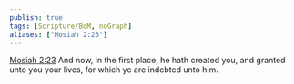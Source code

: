 ```yaml
---
publish: true
tags: [Scripture/BoM, noGraph]
aliases: ["Mosiah 2:23"]
---
```

[Mosiah 2:23](https://churchofjesuschrist.org/study/scriptures/bofm/mosiah/2?lang=eng&id=p23#p23) And now, in the first place, he hath created you, and granted unto you your lives, for which ye are indebted unto him.
